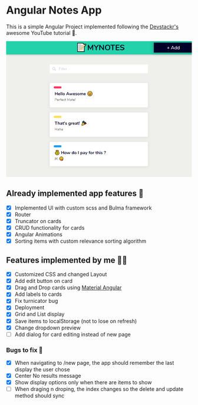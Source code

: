 # Angular Notes App

This is a simple Angular Project implemented following the [Devstackr's](https://www.youtube.com/watch?v=dlXEeOk-MrI) awesome YouTube tutorial 🎉.

![Screen Shot](https://github.com/ionpetro/notes-app/blob/master/src/assets/ss.png?raw=true)

## Already implemented app features 🚀

- [x] Implemented UI with custom scss and Bulma framework
- [x] Router
- [x] Truncator on cards
- [x] CRUD functionality for cards
- [x] Angular Animations
- [x] Sorting items with custom relevance sorting algorithm

## Features implemented by me 🙋‍♂️

- [x] Customized CSS and changed Layout
- [x] Add edit button on card
- [x] Drag and Drop cards using [Material Angular](https://material.angular.io/)
- [x] Add labels to cards
- [x] Fix turnicator bug
- [x] Deployment
- [x] Grid and List display
- [x] Save items to localStorage (not to lose on refresh)
- [x] Change dropdown preview
- [ ] Add dialog for card editing instead of new page

### Bugs to fix 🐛

- [x] When navigating to /new page, the app should remember the last display the user chose 
- [x] Center No results message
- [x] Show display options only when there are items to show
- [ ] When draging n droping, the index changes so the delete and update method should sync
